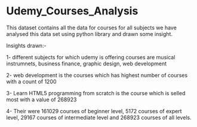 # Udemy_Courses_Analysis

This dataset contains all the data for courses for all subjects
we have analysed this data set using python library and drawn some insight.


Insights drawn:-

1- different subjects for which udemy is offering courses are musical instrumnets, business finance, graphic design, web development

2- web development is the courses which has highest number of courses with a count of 1200

3- Learn HTML5 programming from scratch is the course which is selled most with a value of 268923

4- Their were 161029 courses of beginner level, 5172 courses of expert level, 29167 courses of intermediate level and 268923 courses of all levels.
